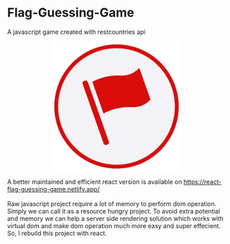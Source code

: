 # Flag-Guessing-Game

A javascript game created with restcountries api

<p align="center"><img src="./assets/images/logo.png"></p>

A better maintained and efficient react version is available on https://react-flag-guessing-game.netlify.app/
<br />
<br />
Raw javascript project require a lot of memory to perform dom operation. Simply we can call it as a resource hungry project. To avoid extra potential and memory we can help a server side rendering solution which works with virtual dom and make dom operation much more easy and super effecient. So, I rebuild this project with react.
